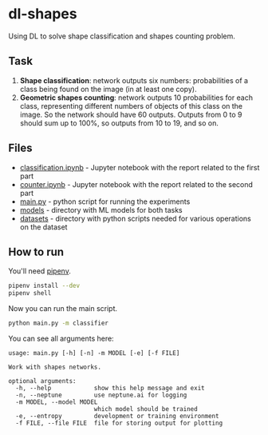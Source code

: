 # dl-shapes
Using DL to solve shape classification and shapes counting problem.

## Task

1. **Shape classification**: network outputs six numbers:
   probabilities of a class being found on the image (in at least one copy).
2. **Geometric shapes counting**: network outputs 10 probabilities for each class,
   representing different numbers of objects of this class on the image.
   So the network should have 60 outputs. Outputs from 0 to 9 should sum up to 100%, so outputs from 10 to 19, and so on.
   
## Files

* [classification.ipynb](classification.ipynb) - Jupyter notebook with the report related to the first part
* [counter.ipynb](counter.ipynb) - Jupyter notebook with the report related to the second part
* [main.py](main.py) - python script for running the experiments
* [models](models) - directory with ML models for both tasks
* [datasets](datasets) - directory with python scripts needed for various operations on the dataset

## How to run
You'll need [pipenv](https://pypi.org/project/pipenv/).
```bash
pipenv install --dev
pipenv shell
```
Now you can run the main script.
```bash
python main.py -m classifier
```
You can see all arguments here:
```
usage: main.py [-h] [-n] -m MODEL [-e] [-f FILE]

Work with shapes networks.

optional arguments:
  -h, --help            show this help message and exit
  -n, --neptune         use neptune.ai for logging
  -m MODEL, --model MODEL
                        which model should be trained
  -e, --entropy         development or training environment
  -f FILE, --file FILE  file for storing output for plotting
```
